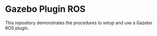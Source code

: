 # Gazebo Plugin ROS

This repository demonstrates the procedures to setup and use a Gazebo ROS plugin.
